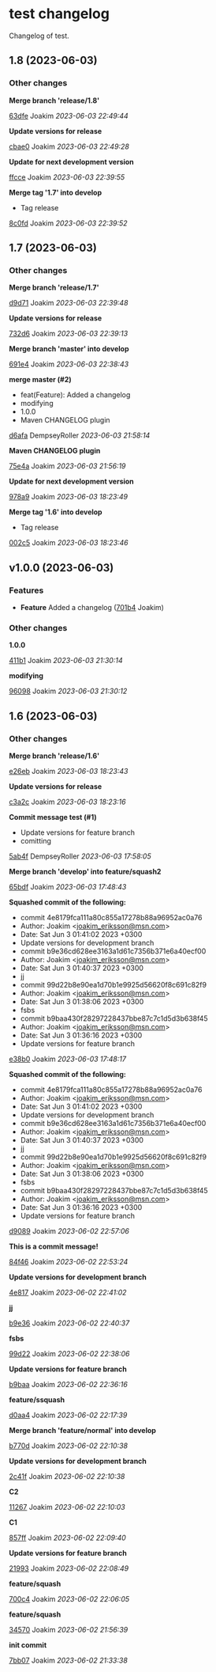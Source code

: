# test changelog

Changelog of test.

## 1.8 (2023-06-03)

### Other changes

**Merge branch 'release/1.8'**


[63dfe](https://github.com/DempseyRoller/test/commit/63dfef32a5faa1f) Joakim *2023-06-03 22:49:44*

**Update versions for release**


[cbae0](https://github.com/DempseyRoller/test/commit/cbae09d6ec91f97) Joakim *2023-06-03 22:49:28*

**Update for next development version**


[ffcce](https://github.com/DempseyRoller/test/commit/ffcce898c099710) Joakim *2023-06-03 22:39:55*

**Merge tag '1.7' into develop**

* Tag release 

[8c0fd](https://github.com/DempseyRoller/test/commit/8c0fdf3f5071e43) Joakim *2023-06-03 22:39:52*


## 1.7 (2023-06-03)

### Other changes

**Merge branch 'release/1.7'**


[d9d71](https://github.com/DempseyRoller/test/commit/d9d71eb77a1c7d0) Joakim *2023-06-03 22:39:48*

**Update versions for release**


[732d6](https://github.com/DempseyRoller/test/commit/732d6b9b1bc7454) Joakim *2023-06-03 22:39:13*

**Merge branch 'master' into develop**


[691e4](https://github.com/DempseyRoller/test/commit/691e496f3787d58) Joakim *2023-06-03 22:38:43*

**merge master (#2)**

* feat(Feature): Added a changelog 
* modifying 
* 1.0.0 
* Maven CHANGELOG plugin 

[d6afa](https://github.com/DempseyRoller/test/commit/d6afa4209e4454f) DempseyRoller *2023-06-03 21:58:14*

**Maven CHANGELOG plugin**


[75e4a](https://github.com/DempseyRoller/test/commit/75e4ad5154efad3) Joakim *2023-06-03 21:56:19*

**Update for next development version**


[978a9](https://github.com/DempseyRoller/test/commit/978a91662d75d10) Joakim *2023-06-03 18:23:49*

**Merge tag '1.6' into develop**

* Tag release 

[002c5](https://github.com/DempseyRoller/test/commit/002c5bbaa843334) Joakim *2023-06-03 18:23:46*


## v1.0.0 (2023-06-03)

### Features

-  **Feature**  Added a changelog ([701b4](https://github.com/DempseyRoller/test/commit/701b4ea765ced38) Joakim)  

### Other changes

**1.0.0**


[411b1](https://github.com/DempseyRoller/test/commit/411b16293da736e) Joakim *2023-06-03 21:30:14*

**modifying**


[96098](https://github.com/DempseyRoller/test/commit/9609841e5d0b264) Joakim *2023-06-03 21:30:12*


## 1.6 (2023-06-03)

### Other changes

**Merge branch 'release/1.6'**


[e26eb](https://github.com/DempseyRoller/test/commit/e26ebd227e50b97) Joakim *2023-06-03 18:23:43*

**Update versions for release**


[c3a2c](https://github.com/DempseyRoller/test/commit/c3a2cbf431a5314) Joakim *2023-06-03 18:23:16*

**Commit message test (#1)**

* Update versions for feature branch 
* comitting 

[5ab4f](https://github.com/DempseyRoller/test/commit/5ab4f7b3d695728) DempseyRoller *2023-06-03 17:58:05*

**Merge branch 'develop' into feature/squash2**


[65bdf](https://github.com/DempseyRoller/test/commit/65bdf77d6de0488) Joakim *2023-06-03 17:48:43*

**Squashed commit of the following:**

* commit 4e8179fca111a80c855a17278b88a96952ac0a76 
* Author: Joakim &lt;joakim_eriksson@msn.com&gt; 
* Date:   Sat Jun 3 01:41:02 2023 +0300 
* Update versions for development branch 
* commit b9e36cd628ee3163a1d61c7356b371e6a40ecf00 
* Author: Joakim &lt;joakim_eriksson@msn.com&gt; 
* Date:   Sat Jun 3 01:40:37 2023 +0300 
* jj 
* commit 99d22b8e90ea1d70b1e9925d56620f8c691c82f9 
* Author: Joakim &lt;joakim_eriksson@msn.com&gt; 
* Date:   Sat Jun 3 01:38:06 2023 +0300 
* fsbs 
* commit b9baa430f28297228437bbe87c7c1d5d3b638f45 
* Author: Joakim &lt;joakim_eriksson@msn.com&gt; 
* Date:   Sat Jun 3 01:36:16 2023 +0300 
* Update versions for feature branch 

[e38b0](https://github.com/DempseyRoller/test/commit/e38b02267e0407b) Joakim *2023-06-03 17:48:17*

**Squashed commit of the following:**

* commit 4e8179fca111a80c855a17278b88a96952ac0a76 
* Author: Joakim &lt;joakim_eriksson@msn.com&gt; 
* Date:   Sat Jun 3 01:41:02 2023 +0300 
* Update versions for development branch 
* commit b9e36cd628ee3163a1d61c7356b371e6a40ecf00 
* Author: Joakim &lt;joakim_eriksson@msn.com&gt; 
* Date:   Sat Jun 3 01:40:37 2023 +0300 
* jj 
* commit 99d22b8e90ea1d70b1e9925d56620f8c691c82f9 
* Author: Joakim &lt;joakim_eriksson@msn.com&gt; 
* Date:   Sat Jun 3 01:38:06 2023 +0300 
* fsbs 
* commit b9baa430f28297228437bbe87c7c1d5d3b638f45 
* Author: Joakim &lt;joakim_eriksson@msn.com&gt; 
* Date:   Sat Jun 3 01:36:16 2023 +0300 
* Update versions for feature branch 

[d9089](https://github.com/DempseyRoller/test/commit/d90899e41474b6c) Joakim *2023-06-02 22:57:06*

**This is a commit message!**


[84f46](https://github.com/DempseyRoller/test/commit/84f463a565711af) Joakim *2023-06-02 22:53:24*

**Update versions for development branch**


[4e817](https://github.com/DempseyRoller/test/commit/4e8179fca111a80) Joakim *2023-06-02 22:41:02*

**jj**


[b9e36](https://github.com/DempseyRoller/test/commit/b9e36cd628ee316) Joakim *2023-06-02 22:40:37*

**fsbs**


[99d22](https://github.com/DempseyRoller/test/commit/99d22b8e90ea1d7) Joakim *2023-06-02 22:38:06*

**Update versions for feature branch**


[b9baa](https://github.com/DempseyRoller/test/commit/b9baa430f282972) Joakim *2023-06-02 22:36:16*

**feature/ssquash**


[d0aa4](https://github.com/DempseyRoller/test/commit/d0aa4ce39148935) Joakim *2023-06-02 22:17:39*

**Merge branch 'feature/normal' into develop**


[b770d](https://github.com/DempseyRoller/test/commit/b770de76510a457) Joakim *2023-06-02 22:10:38*

**Update versions for development branch**


[2c41f](https://github.com/DempseyRoller/test/commit/2c41f43bed27803) Joakim *2023-06-02 22:10:38*

**C2**


[11267](https://github.com/DempseyRoller/test/commit/11267cf6c021fe2) Joakim *2023-06-02 22:10:03*

**C1**


[857ff](https://github.com/DempseyRoller/test/commit/857ffeaa29db545) Joakim *2023-06-02 22:09:40*

**Update versions for feature branch**


[21993](https://github.com/DempseyRoller/test/commit/219936c75e29044) Joakim *2023-06-02 22:08:49*

**feature/squash**


[700c4](https://github.com/DempseyRoller/test/commit/700c45473022a6b) Joakim *2023-06-02 22:06:05*

**feature/squash**


[34570](https://github.com/DempseyRoller/test/commit/3457064748f168a) Joakim *2023-06-02 21:56:39*

**init commit**


[7bb07](https://github.com/DempseyRoller/test/commit/7bb07419bf3b94b) Joakim *2023-06-02 21:33:38*


